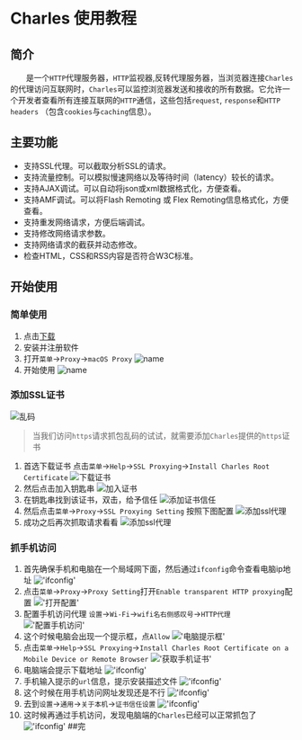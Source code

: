 # Charles 使用教程
## 简介
&emsp;&emsp;是一个`HTTP`代理服务器，`HTTP`监视器,反转代理服务器，当浏览器连接`Charles`的代理访问互联网时，`Charles`可以监控浏览器发送和接收的所有数据。它允许一个开发者查看所有连接互联网的`HTTP`通信，这些包括`request`, `response`和`HTTP headers` （包含`cookies`与`caching`信息）。
## 主要功能
* 支持SSL代理。可以截取分析SSL的请求。
* 支持流量控制。可以模拟慢速网络以及等待时间（latency）较长的请求。
* 支持AJAX调试。可以自动将json或xml数据格式化，方便查看。
* 支持AMF调试。可以将Flash Remoting 或 Flex Remoting信息格式化，方便查看。
* 支持重发网络请求，方便后端调试。
* 支持修改网络请求参数。
* 支持网络请求的截获并动态修改。
* 检查HTML，CSS和RSS内容是否符合W3C标准。

## 开始使用
### 简单使用
1. 点击[下载](http://www.baidu.com)
2. 安装并注册软件
3. 打开`菜单`->`Proxy`->`macOS Proxy`
![name](https://github.com/lightWey/notebook/blob/master/imageHost/2018/04/27/1524808380.png?raw=true, '安装页面')
4. 开始使用
![name](https://github.com/lightWey/notebook/blob/master/imageHost/2018/04/27/1524809040.png?raw=true,'开始使用')
### 添加SSL证书
![乱码](https://github.com/lightWey/notebook/blob/master/imageHost/2018/04/27/1524809044.png?raw=true)
> 当我们访问`https`请求抓包乱码的试试，就需要添加`Charles`提供的`https`证书
 
1. 首选下载证书 点击`菜单`->`Help`->`SSL Proxying`->`Install Charles Root Certificate`
![下载证书](https://github.com/lightWey/notebook/blob/master/imageHost/2018/04/27/1524809043.png?raw=true)
2. 然后点击加入钥匙串
![加入证书](https://github.com/lightWey/notebook/blob/master/imageHost/2018/04/27/1524809045.png?raw=true)
3. 在钥匙串找到该证书，双击，给予信任
![添加证书信任](https://github.com/lightWey/notebook/blob/master/imageHost/2018/04/27/1524809041.png?raw=true)
4. 然后点击`菜单`->`Proxy`->`SSL Proxying Setting` 按照下图配置
![添加ssl代理](https://github.com/lightWey/notebook/blob/master/imageHost/2018/04/27/1524809042.png?raw=true)
5. 成功之后再次抓取请求看看
![添加ssl代理](https://github.com/lightWey/notebook/blob/master/imageHost/2018/04/27/1524809047.png?raw=true)

### 抓手机访问
1. 首先确保手机和电脑在一个局域网下面，然后通过`ifconfig`命令查看电脑ip地址
!['ifconfig'](https://github.com/lightWey/notebook/blob/master/imageHost/2018/04/27/1524809053.png?raw=true)
2. 点击`菜单`->`Proxy`->`Proxy Setting`打开`Enable transparent HTTP proxying`配置
!['打开配置'](https://github.com/lightWey/notebook/blob/master/imageHost/2018/04/27/1524809054.png?raw=true)
3. 配置手机访问代理 `设置`->`Wi-Fi`->`wifi名右侧感叹号`->`HTTP代理`
!['配置手机访问'](https://github.com/lightWey/notebook/blob/master/imageHost/2018/04/27/1524809054.jpeg?raw=true)
4. 这个时候电脑会出现一个提示框，点`Allow`
!['电脑提示框'](https://github.com/lightWey/notebook/blob/master/imageHost/2018/04/27/1524809051.png?raw=true)
5. 点击`菜单`->`Help`->`SSL Proxying`->`Install Charles Root Certificate on a Mobile Device or Remote Browser`
!['获取手机证书'](https://github.com/lightWey/notebook/blob/master/imageHost/2018/04/27/1524809055.png?raw=true)
6. 电脑端会提示下载地址
!['ifconfig'](https://github.com/lightWey/notebook/blob/master/imageHost/2018/04/27/1524809052.png?raw=true)
7. 手机输入提示的`url`信息，提示安装描述文件
!['ifconfig'](https://github.com/lightWey/notebook/blob/master/imageHost/2018/04/27/1524809049.png?raw=true)
8. 这个时候在用手机访问网址发现还是不行
!['ifconfig'](https://github.com/lightWey/notebook/blob/master/imageHost/2018/04/27/1524809048.png?raw=true)
9. 去到`设置`->`通用`->`关于本机`->`证书信任设置`
!['ifconfig'](https://github.com/lightWey/notebook/blob/master/imageHost/2018/04/27/1524809050.png?raw=true)
10. 这时候再通过手机访问，发现电脑端的`Charles`已经可以正常抓包了
!['ifconfig'](https://github.com/lightWey/notebook/blob/master/imageHost/2018/04/27/1524809056.png?raw=true)
##完